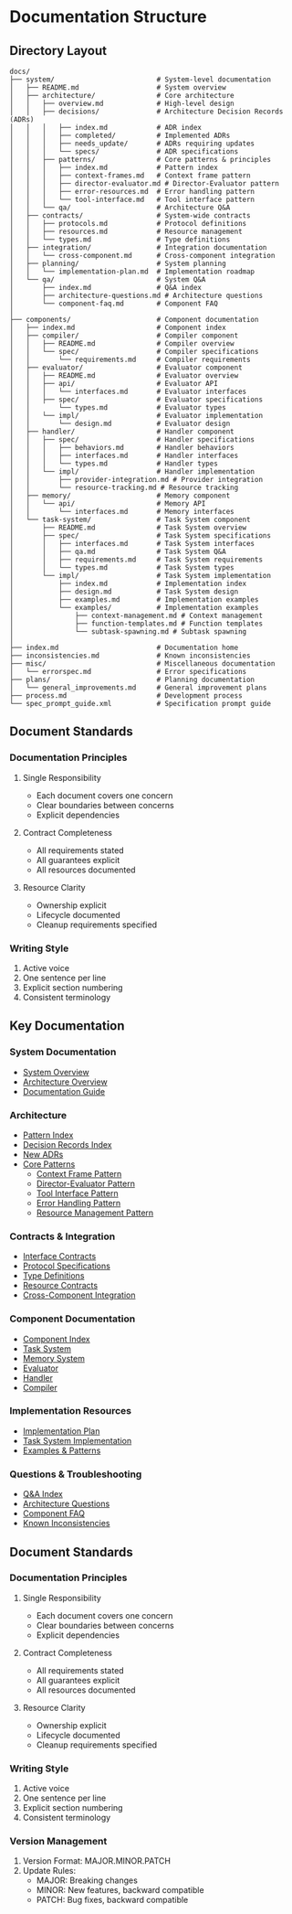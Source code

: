 # Documentation Structure

## Directory Layout
```
docs/
├── system/                         # System-level documentation
│   ├── README.md                   # System overview
│   ├── architecture/               # Core architecture
│   │   ├── overview.md             # High-level design
│   │   ├── decisions/              # Architecture Decision Records (ADRs)
│   │   │   ├── index.md            # ADR index
│   │   │   ├── completed/          # Implemented ADRs
│   │   │   ├── needs_update/       # ADRs requiring updates
│   │   │   └── specs/              # ADR specifications
│   │   ├── patterns/               # Core patterns & principles
│   │   │   ├── index.md            # Pattern index
│   │   │   ├── context-frames.md   # Context frame pattern
│   │   │   ├── director-evaluator.md # Director-Evaluator pattern
│   │   │   ├── error-resources.md  # Error handling pattern
│   │   │   └── tool-interface.md   # Tool interface pattern
│   │   └── qa/                     # Architecture Q&A
│   ├── contracts/                  # System-wide contracts
│   │   ├── protocols.md            # Protocol definitions
│   │   ├── resources.md            # Resource management
│   │   └── types.md                # Type definitions
│   ├── integration/                # Integration documentation
│   │   └── cross-component.md      # Cross-component integration
│   ├── planning/                   # System planning
│   │   └── implementation-plan.md  # Implementation roadmap
│   └── qa/                         # System Q&A
│       ├── index.md                # Q&A index
│       ├── architecture-questions.md # Architecture questions
│       └── component-faq.md        # Component FAQ
│
├── components/                     # Component documentation
│   ├── index.md                    # Component index
│   ├── compiler/                   # Compiler component
│   │   ├── README.md               # Compiler overview
│   │   └── spec/                   # Compiler specifications
│   │       └── requirements.md     # Compiler requirements
│   ├── evaluator/                  # Evaluator component
│   │   ├── README.md               # Evaluator overview
│   │   ├── api/                    # Evaluator API
│   │   │   └── interfaces.md       # Evaluator interfaces
│   │   ├── spec/                   # Evaluator specifications
│   │       └── types.md            # Evaluator types
│   │   └── impl/                   # Evaluator implementation
│   │       └── design.md           # Evaluator design
│   ├── handler/                    # Handler component
│   │   ├── spec/                   # Handler specifications
│   │   │   ├── behaviors.md        # Handler behaviors
│   │   │   ├── interfaces.md       # Handler interfaces
│   │   │   └── types.md            # Handler types
│   │   └── impl/                   # Handler implementation
│   │       ├── provider-integration.md # Provider integration
│   │       └── resource-tracking.md # Resource tracking
│   ├── memory/                     # Memory component
│   │   └── api/                    # Memory API
│   │       └── interfaces.md       # Memory interfaces
│   └── task-system/                # Task System component
│       ├── README.md               # Task System overview
│       ├── spec/                   # Task System specifications
│       │   ├── interfaces.md       # Task System interfaces
│       │   ├── qa.md               # Task System Q&A
│       │   ├── requirements.md     # Task System requirements
│       │   └── types.md            # Task System types
│       └── impl/                   # Task System implementation
│           ├── index.md            # Implementation index
│           ├── design.md           # Task System design
│           ├── examples.md         # Implementation examples
│           └── examples/           # Implementation examples
│               ├── context-management.md # Context management
│               ├── function-templates.md # Function templates
│               └── subtask-spawning.md # Subtask spawning
│
├── index.md                        # Documentation home
├── inconsistencies.md              # Known inconsistencies
├── misc/                           # Miscellaneous documentation
│   └── errorspec.md                # Error specifications
├── plans/                          # Planning documentation
│   └── general_improvements.md     # General improvement plans
├── process.md                      # Development process
└── spec_prompt_guide.xml           # Specification prompt guide
```

## Document Standards

### Documentation Principles
1. Single Responsibility
   - Each document covers one concern
   - Clear boundaries between concerns
   - Explicit dependencies

2. Contract Completeness
   - All requirements stated
   - All guarantees explicit
   - All resources documented

3. Resource Clarity
   - Ownership explicit
   - Lifecycle documented
   - Cleanup requirements specified

### Writing Style
1. Active voice
2. One sentence per line
3. Explicit section numbering
4. Consistent terminology

## Key Documentation

### System Documentation
- [System Overview](./system/README.md)
- [Architecture Overview](./system/architecture/overview.md)
- [Documentation Guide](./system/docs-guide.md)

### Architecture
- [Pattern Index](./system/architecture/patterns/index.md)
- [Decision Records Index](./system/architecture/decisions/index.md)
- [New ADRs](./new_adrs/README.md)
- [Core Patterns](./system/architecture/patterns)
  - [Context Frame Pattern](./system/architecture/patterns/context-frames.md)
  - [Director-Evaluator Pattern](./system/architecture/patterns/director-evaluator.md)
  - [Tool Interface Pattern](./system/architecture/patterns/tool-interface.md)
  - [Error Handling Pattern](./system/architecture/patterns/errors.md)
  - [Resource Management Pattern](./system/architecture/patterns/resource-management.md)

### Contracts & Integration
- [Interface Contracts](./system/contracts/interfaces.md)
- [Protocol Specifications](./system/contracts/protocols.md)
- [Type Definitions](./system/contracts/types.md)
- [Resource Contracts](./system/contracts/resources.md)
- [Cross-Component Integration](./system/integration/cross-component.md)

### Component Documentation
- [Component Index](./components/index.md)
- [Task System](./components/task-system/README.md)
- [Memory System](./components/memory/README.md)
- [Evaluator](./components/evaluator/README.md)
- [Handler](./components/handler/README.md)
- [Compiler](./components/compiler/README.md)

### Implementation Resources
- [Implementation Plan](./system/planning/implementation-plan.md)
- [Task System Implementation](./components/task-system/impl/design.md)
- [Examples & Patterns](./components/task-system/impl/examples.md)

### Questions & Troubleshooting
- [Q&A Index](./system/qa/index.md)
- [Architecture Questions](./system/qa/architecture-questions.md)
- [Component FAQ](./system/qa/component-faq.md)
- [Known Inconsistencies](./inconsistencies.md)

## Document Standards

### Documentation Principles
1. Single Responsibility
   - Each document covers one concern
   - Clear boundaries between concerns
   - Explicit dependencies

2. Contract Completeness
   - All requirements stated
   - All guarantees explicit
   - All resources documented

3. Resource Clarity
   - Ownership explicit
   - Lifecycle documented
   - Cleanup requirements specified

### Writing Style
1. Active voice
2. One sentence per line
3. Explicit section numbering
4. Consistent terminology

### Version Management
1. Version Format: MAJOR.MINOR.PATCH
2. Update Rules:
   - MAJOR: Breaking changes
   - MINOR: New features, backward compatible
   - PATCH: Bug fixes, backward compatible

